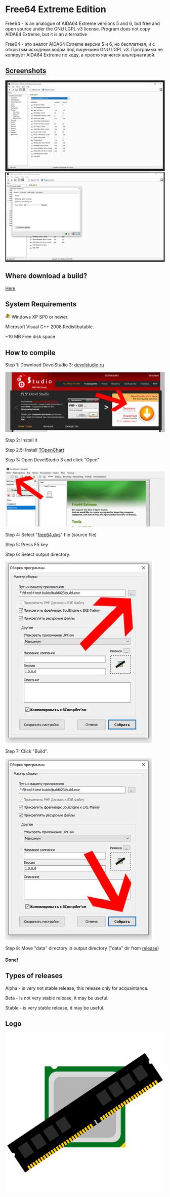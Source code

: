 # Free64 Extreme Edition

Free64 - is an analogue of AIDA64 Extreme versions 5 and 6, but free and open source under the GNU LGPL v3 license.
Program does not copy AIDA64 Extreme, but it is an alternative

Free64 - это аналог AIDA64 Extreme версии 5 и 6, но бесплатная, и с открытым исходным кодом под лицензией GNU LGPL v3.
Программа не копирует AIDA64 Extreme по коду, а просто является альтернативой.

## [Screenshots](https://github.com/emil0911/free64/tree/master/screens) 

![Image - Изображение](https://raw.githubusercontent.com/emil0911/free64/master/screens/035-1.png?raw=true "Screenshot")
![Image - Изображение](https://raw.githubusercontent.com/emil0911/free64/master/screens/035-2.png?raw=true "Screenshot")

## Where download a build?

[Here](https://github.com/emil0911/free64/releases)

## System Requirements

![IMAGE](https://raw.githubusercontent.com/emil0911/free64/master/screens/winxp.png?raw=true) Windows XP SP0 or newer. 

Microsoft Visual C++ 2008 Redistibutable.

~10 MB Free disk space

## How to compile

Step 1: Download DevelStudio 3: [develstudio.ru](http://develstudio.ru)

![IMAGE](screens/how_to_start/1.png?raw=true)

Step 2: Install it

Step 2.5: Install [TOpenChart](https://github.com/emil0911/openChart)

Step 3: Open DevelStudio 3 and click "Open"

![IMAGE](screens/how_to_start/2.png?raw=true)

Step 4: Select "[free64.dvs](free64.dvs?raw=true)" file (source file)

Step 5: Press F5 key

Step 6: Select output directory.

![IMAGE](screens/how_to_start/3.png?raw=true)

Step 7: Click "Build".

![IMAGE](screens/how_to_start/4.png?raw=true)

Step 8: Move "data" directory in output directory ("data" dir from [release](https://github.com/emil0911/free64/releases))

#### Done!

## Types of releases

Alpha - is very not stable release, this release only for acquaintance.

Beta - is not very stable release, it may be useful.

Stable - is very stable release, it may be useful.

## Logo
![IMAGE](https://github.com/emil0911/free64/blob/master/free64-logo.png?raw=true)
